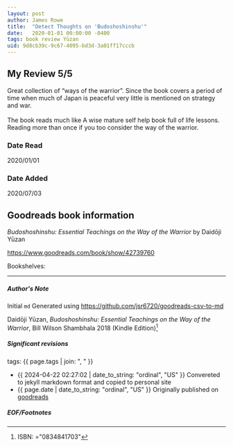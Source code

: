```yaml
---
layout: post
author: James Rowe
title:  "Detect Thoughts on 'Budoshoshinshu'"
date:   2020-01-01 00:00:00 -0400
tags: book review Yūzan 
uid: 9d8cb39c-9c67-4095-bd3d-3a01ff17cccb
---
```


<!-- highly dependent on how you personally use jekyll templates, and how you want this to show up -->
<!-- escape any jekyll keys with double brackets -->

## My Review 5/5

Great collection of “ways of the warrior”. Since the book covers a period of time when much of Japan is peaceful very little is mentioned on strategy and war. <br/><br/>The book reads much like A wise mature self help book full of life lessons. Reading more than once if you too consider the way of the warrior. 

### Date Read
2020/01/01

### Date Added
2020/07/03

## Goodreads book information

*Budoshoshinshu: Essential Teachings on the Way of the Warrior* by Daidōji Yūzan

https://www.goodreads.com/book/show/42739760

Bookshelves: 

---

##### Author's Note

Initial `md` Generated using https://github.com/jsr6720/goodreads-csv-to-md

Daidōji Yūzan, *Budoshoshinshu: Essential Teachings on the Way of the Warrior*, Bill Wilson Shambhala 2018 (Kindle Edition)[^1]

##### Significant revisions

tags: {{ page.tags | join: ", " }} <!-- todo move this somewhere -->

- {{ 2024-04-22 02:27:02 | date_to_string: "ordinal", "US" }} Convereted to jekyll markdown format and copied to personal site
- {{ page.date | date_to_string: "ordinal", "US" }} Originally published on [goodreads](https://www.goodreads.com)

##### EOF/Footnotes

[^1]: ISBN: ="0834841703"
